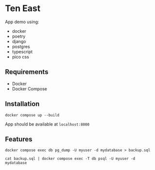 # Ten East
App demo using:
- docker
- poetry
- django
- postgres
- typescript
- pico css

## Requirements
 - Docker
 - Docker Compose

## Installation
```
docker compose up --build
```
App should be available at `localhost:8000`
## Features


```
docker compose exec db pg_dump -U myuser -d mydatabase > backup.sql

cat backup.sql | docker compose exec -T db psql -U myuser -d mydatabase

```
